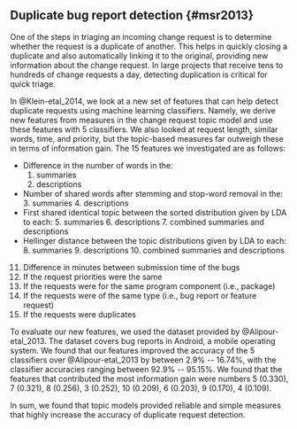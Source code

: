 
## Duplicate bug report detection {#msr2013}

One of the steps in triaging an incoming change request is to determine whether
the request is a duplicate of another. This helps in quickly closing a
duplicate and also automatically linking it to the original, providing new
information about the change request. In large projects that receive tens to
hundreds of change requests a day, detecting duplication is critical for
quick triage.

In @Klein-etal_2014, we look at a new set of features that can help detect
duplicate requests using machine learning classifiers. Namely, we derive new
features from measures in the change request topic model and use these features
with 5 classifiers. We also looked at request length, similar words,
time, and priority, but the topic-based measures far outweigh these in terms of
information gain. The 15 features we investigated are as follows:

- Difference in the number of words in the:
    1. summaries
    2. descriptions
- Number of shared words after stemming and stop-word removal in the:
    3. summaries
    4. descriptions
- First shared identical topic between the sorted distribution given by LDA to
   each:
    5. summaries
    6. descriptions
    7. combined summaries and descriptions
- Hellinger distance between the topic distributions given by LDA to each:
    8. summaries
    9. descriptions
    10. combined summaries and descriptions
11. Difference in minutes between submission time of the bugs
12. If the request priorities were the same
13. If the requests were for the same program component (i.e., package)
14. If the requests were of the same type (i.e., bug report or feature request)
15. If the requests were duplicates


To evaluate our new features, we used the dataset provided by
@Alipour-etal_2013. The dataset covers bug reports in Android, a mobile
operating system. We found that our features improved the accuracy of the 5
classifiers over @Alipour-etal_2013 by between 2.9% -- 16.74%, with the
classifier accuracies ranging between 92.9% -- 95.15%. We found that the
features that contributed the most information gain were numbers 5 (0.330), 7
(0.321), 8 (0.256), 3 (0.252), 10 (0.209), 6 (0.203), 9 (0.170), 4 (0.109).

In sum, we found that topic models provided reliable and simple measures that
highly increase the accuracy of duplicate request detection.
